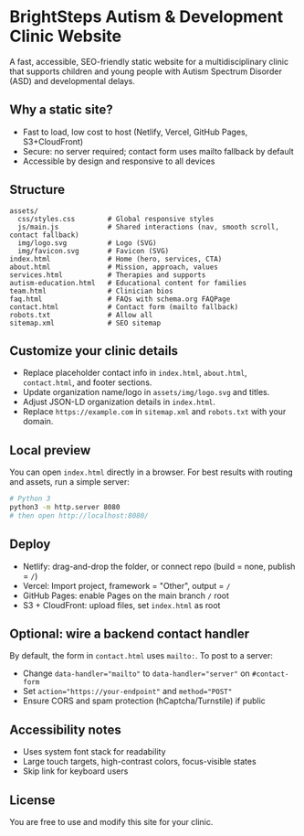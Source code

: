 # BrightSteps Autism & Development Clinic Website

A fast, accessible, SEO-friendly static website for a multidisciplinary clinic that supports children and young people with Autism Spectrum Disorder (ASD) and developmental delays.

## Why a static site?
- Fast to load, low cost to host (Netlify, Vercel, GitHub Pages, S3+CloudFront)
- Secure: no server required; contact form uses mailto fallback by default
- Accessible by design and responsive to all devices

## Structure
```
assets/
  css/styles.css        # Global responsive styles
  js/main.js            # Shared interactions (nav, smooth scroll, contact fallback)
  img/logo.svg          # Logo (SVG)
  img/favicon.svg       # Favicon (SVG)
index.html              # Home (hero, services, CTA)
about.html              # Mission, approach, values
services.html           # Therapies and supports
autism-education.html   # Educational content for families
team.html               # Clinician bios
faq.html                # FAQs with schema.org FAQPage
contact.html            # Contact form (mailto fallback)
robots.txt              # Allow all
sitemap.xml             # SEO sitemap
```

## Customize your clinic details
- Replace placeholder contact info in `index.html`, `about.html`, `contact.html`, and footer sections.
- Update organization name/logo in `assets/img/logo.svg` and titles.
- Adjust JSON-LD organization details in `index.html`.
- Replace `https://example.com` in `sitemap.xml` and `robots.txt` with your domain.

## Local preview
You can open `index.html` directly in a browser. For best results with routing and assets, run a simple server:

```bash
# Python 3
python3 -m http.server 8080
# then open http://localhost:8080/
```

## Deploy
- Netlify: drag-and-drop the folder, or connect repo (build = none, publish = `/`)
- Vercel: Import project, framework = "Other", output = `/`
- GitHub Pages: enable Pages on the main branch `/` root
- S3 + CloudFront: upload files, set `index.html` as root

## Optional: wire a backend contact handler
By default, the form in `contact.html` uses `mailto:`. To post to a server:
- Change `data-handler="mailto"` to `data-handler="server"` on `#contact-form`
- Set `action="https://your-endpoint"` and `method="POST"`
- Ensure CORS and spam protection (hCaptcha/Turnstile) if public

## Accessibility notes
- Uses system font stack for readability
- Large touch targets, high-contrast colors, focus-visible states
- Skip link for keyboard users

## License
You are free to use and modify this site for your clinic.
